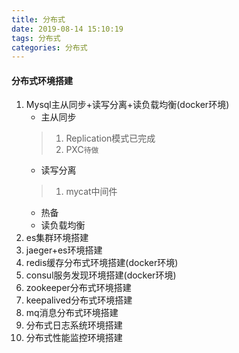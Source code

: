 ```yaml
---
title: 分布式
date: 2019-08-14 15:10:19
tags: 分布式
categories: 分布式
---
```

#### 分布式环境搭建
1. Mysql主从同步+读写分离+读负载均衡(docker环境)
   - 主从同步
    > 1. Replication模式已完成
    > 1. PXC`待做`
   - 读写分离
    > 1. mycat中间件
   - 热备
   - 读负载均衡
2. es集群环境搭建
3. jaeger+es环境搭建
4. redis缓存分布式环境搭建(docker环境)
5. consul服务发现环境搭建(docker环境)
6. zookeeper分布式环境搭建
7. keepalived分布式环境搭建
8. mq消息分布式环境搭建
9. 分布式日志系统环境搭建
10. 分布式性能监控环境搭建